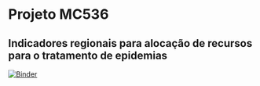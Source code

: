 # Projeto MC536

## Indicadores regionais para alocação de recursos para o tratamento de epidemias
[![Binder](https://mybinder.org/badge_logo.svg)](https://mybinder.org/v2/gh/guilherme1905/Projeto-MC536/master)
